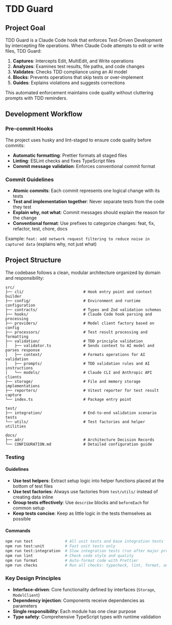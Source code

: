 # TDD Guard

## Project Goal

TDD Guard is a Claude Code hook that enforces Test-Driven Development by intercepting file operations.
When Claude Code attempts to edit or write files, TDD Guard:

1. **Captures**: Intercepts Edit, MultiEdit, and Write operations
2. **Analyzes**: Examines test results, file paths, and code changes
3. **Validates**: Checks TDD compliance using an AI model
4. **Blocks**: Prevents operations that skip tests or over-implement
5. **Guides**: Explains violations and suggests corrections

This automated enforcement maintains code quality without cluttering prompts with TDD reminders.

## Development Workflow

### Pre-commit Hooks

The project uses husky and lint-staged to ensure code quality before commits:

- **Automatic formatting**: Prettier formats all staged files
- **Linting**: ESLint checks and fixes TypeScript files
- **Commit message validation**: Enforces conventional commit format

### Commit Guidelines

- **Atomic commits**: Each commit represents one logical change with its tests
- **Test and implementation together**: Never separate tests from the code they test
- **Explain why, not what**: Commit messages should explain the reason for the change
- **Conventional format**: Use prefixes to categorize changes: feat, fix, refactor, test, chore, docs

Example: `feat: add network request filtering to reduce noise in captured data` (explains why, not just what)

## Project Structure

The codebase follows a clean, modular architecture organized by domain and responsibility:

```
src/
├── cli/                          # Hook entry point and context builder
├── config/                       # Environment and runtime configuration
├── contracts/                    # Types and Zod validation schemas
├── hooks/                        # Claude Code hook parsing and processing
├── providers/                    # Model client factory based on config
├── processors/                   # Test result processing and formatting
├── validation/                   # TDD principle validation
│   ├── validator.ts              # Sends context to AI model and parses response
│   ├── context/                  # Formats operations for AI validation
│   ├── prompts/                  # TDD validation rules and AI instructions
│   └── models/                   # Claude CLI and Anthropic API clients
├── storage/                      # File and memory storage implementations
├── reporters/                    # Vitest reporter for test result capture
└── index.ts                      # Package entry point

test/
├── integration/                  # End-to-end validation scenario tests
└── utils/                        # Test factories and helper utilities

docs/
├── adr/                          # Architecture Decision Records
└── CONFIGURATION.md              # Detailed configuration guide
```

### Testing

#### Guidelines

- **Use test helpers**: Extract setup logic into helper functions placed at the bottom of test files
- **Use test factories**: Always use factories from `test/utils/` instead of creating data inline
- **Group tests effectively**: Use `describe` blocks and `beforeEach` for common setup
- **Keep tests concise**: Keep as little logic in the tests themselves as possible

#### Commands

```bash
npm run test              # All unit tests and base integration tests
npm run test:unit         # Fast unit tests only
npm run test:integration  # Slow integration tests (run after major prompt changes)
npm run lint              # Check code style and quality
npm run format            # Auto-format code with Prettier
npm run checks            # Run all checks: typecheck, lint, format, and test
```

### Key Design Principles

- **Interface-driven**: Core functionality defined by interfaces (`Storage`, `ModelClient`)
- **Dependency injection**: Components receive dependencies as parameters
- **Single responsibility**: Each module has one clear purpose
- **Type safety**: Comprehensive TypeScript types with runtime validation
